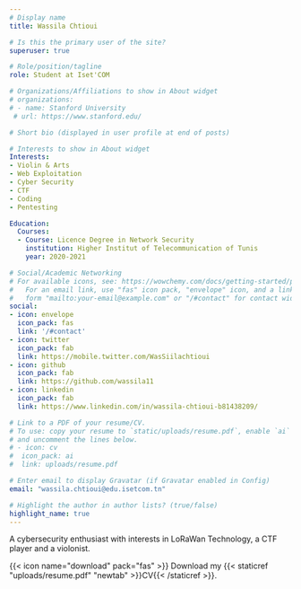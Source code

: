 ```yaml
---
# Display name
title: Wassila Chtioui

# Is this the primary user of the site?
superuser: true

# Role/position/tagline
role: Student at Iset'COM

# Organizations/Affiliations to show in About widget
# organizations:
# - name: Stanford University
 # url: https://www.stanford.edu/

# Short bio (displayed in user profile at end of posts)	

# Interests to show in About widget
Interests:
- Violin & Arts
- Web Exploitation
- Cyber Security
- CTF
- Coding
- Pentesting

Education:
  Courses:
  - Course: Licence Degree in Network Security
    institution: Higher Institut of Telecommunication of Tunis 
    year: 2020-2021 

# Social/Academic Networking
# For available icons, see: https://wowchemy.com/docs/getting-started/page-builder/#icons
#   For an email link, use "fas" icon pack, "envelope" icon, and a link in the
#   form "mailto:your-email@example.com" or "/#contact" for contact widget.
social:
- icon: envelope
  icon_pack: fas
  link: '/#contact'
- icon: twitter
  icon_pack: fab
  link: https://mobile.twitter.com/WasSiilachtioui 
- icon: github
  icon_pack: fab
  link: https://github.com/wassila11 
- icon: linkedin
  icon_pack: fab
  link: https://www.linkedin.com/in/wassila-chtioui-b81438209/ 

# Link to a PDF of your resume/CV.
# To use: copy your resume to `static/uploads/resume.pdf`, enable `ai` icons in `params.toml`, 
# and uncomment the lines below.
# - icon: cv
#  icon_pack: ai
#  link: uploads/resume.pdf

# Enter email to display Gravatar (if Gravatar enabled in Config)
email: "wassila.chtioui@edu.isetcom.tn"

# Highlight the author in author lists? (true/false)
highlight_name: true
---
```


A cybersecurity enthusiast with interests in LoRaWan Technology, a CTF player and a violonist. 

 {{< icon name="download" pack="fas" >}} Download my {{< staticref "uploads/resume.pdf" "newtab" >}}CV{{< /staticref >}}.
